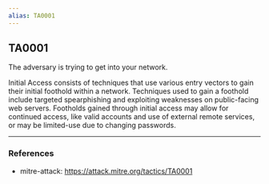 ```yaml
---
alias: TA0001
---
```


## TA0001

The adversary is trying to get into your network.

Initial Access consists of techniques that use various entry vectors to gain their initial foothold within a network. Techniques used to gain a foothold include targeted spearphishing and exploiting weaknesses on public-facing web servers. Footholds gained through initial access may allow for continued access, like valid accounts and use of external remote services, or may be limited-use due to changing passwords.

---
### References
- mitre-attack: https://attack.mitre.org/tactics/TA0001
